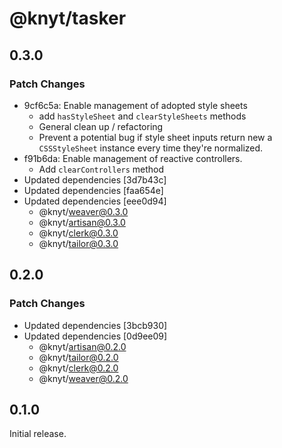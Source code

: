 # @knyt/tasker

## 0.3.0

### Patch Changes

- 9cf6c5a: Enable management of adopted style sheets
  - add `hasStyleSheet` and `clearStyleSheets` methods
  - General clean up / refactoring
  - Prevent a potential bug if style sheet inputs return new a `CSSStyleSheet` instance every time they're normalized.
- f91b6da: Enable management of reactive controllers.
  - Add `clearControllers` method
- Updated dependencies [3d7b43c]
- Updated dependencies [faa654e]
- Updated dependencies [eee0d94]
  - @knyt/weaver@0.3.0
  - @knyt/artisan@0.3.0
  - @knyt/clerk@0.3.0
  - @knyt/tailor@0.3.0

## 0.2.0

### Patch Changes

- Updated dependencies [3bcb930]
- Updated dependencies [0d9ee09]
  - @knyt/artisan@0.2.0
  - @knyt/tailor@0.2.0
  - @knyt/clerk@0.2.0
  - @knyt/weaver@0.2.0

## 0.1.0

Initial release.
